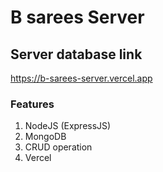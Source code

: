 # B sarees Server

## Server database link

https://b-sarees-server.vercel.app

### Features 
1. NodeJS (ExpressJS)
2. MongoDB 
3. CRUD operation
5. Vercel